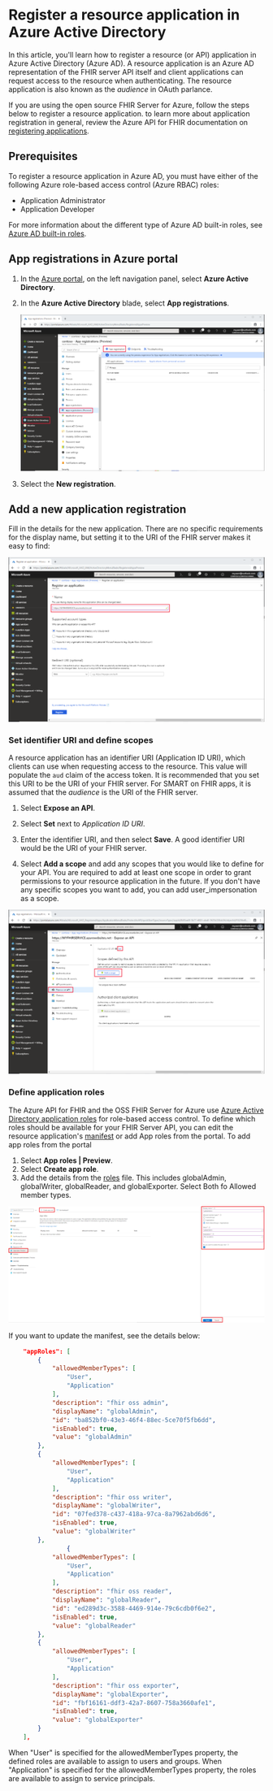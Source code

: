 # Register a resource application in Azure Active Directory

In this article, you'll learn how to register a resource (or API) application in Azure Active Directory (Azure AD). A resource application is an Azure AD representation of the FHIR server API itself and client applications can request access to the resource when authenticating. The resource application is also known as the *audience* in OAuth parlance. 

If you are using the open source FHIR Server for Azure, follow the steps below to register a resource application. to learn more about application registration in general, review the Azure API for FHIR documentation on [registering applications](https://docs.microsoft.com/azure/healthcare-apis/fhir-app-registration).

## Prerequisites

To register a resource application in Azure AD, you must have either of the following Azure role-based access control (Azure RBAC) roles:

- Application Administrator 
- Application Developer

For more information about the different type of Azure AD built-in roles, see [Azure AD built-in roles](https://docs.microsoft.com/azure/active-directory/roles/permissions-reference). 

## App registrations in Azure portal

1. In the [Azure portal](https://portal.azure.com), on the left navigation panel, select **Azure Active Directory**.

2. In the **Azure Active Directory** blade, select **App registrations**.

    ![Azure portal. New App Registration.](images/resource-application/portal-aad-new-app-registration.png)

3. Select the **New registration**.

## Add a new application registration

Fill in the details for the new application. There are no specific requirements for the display name, but setting it to the URI of the FHIR server makes it easy to find:

![New application registration](images/resource-application/portal-aad-register-new-app-registration-NAME.png)

### Set identifier URI and define scopes

A resource application has an identifier URI (Application ID URI), which clients can use when requesting access to the resource. This value will populate the `aud` claim of the access token. It is recommended that you set this URI to be the URI of your FHIR server. For SMART on FHIR apps, it is assumed that the *audience* is the URI of the FHIR server.

1. Select **Expose an API**.

2. Select **Set** next to *Application ID URI*.

3. Enter the identifier URI, and then select **Save**. A good identifier URI would be the URI of your FHIR server.

4. Select **Add a scope** and add any scopes that you would like to define for your API. You are required to add at least one scope in order to grant permissions to your resource application in the future. If you don't have any specific scopes you want to add, you can add user_impersonation as a scope.

![Audience and scope](images/resource-application/portal-aad-register-new-app-registration-AUD-SCOPE.png)

### Define application roles

The Azure API for FHIR and the OSS FHIR Server for Azure use [Azure Active Directory application roles](https://docs.microsoft.com/azure/architecture/multitenant-identity/app-roles) for role-based access control. To define which roles should be available for your FHIR Server API, you can edit the resource application's [manifest](https://docs.microsoft.com/azure/active-directory/active-directory-application-manifest/) or add App roles from the portal. To add app roles from the portal

1. Select **App roles | Preview**.
1. Select **Create app role**.
1. Add the details from the [roles](https://github.com/microsoft/fhir-server/blob/main/src/Microsoft.Health.Fhir.Shared.Web/roles.json) file. This includes globalAdmin, globalWriter, globalReader, and globalExporter. Select Both fo Allowed member types.

![Add App Roles](images/resource-application/approles.png)

If you want to update the manifest, see the details below:
```json
    "appRoles": [
		{
			"allowedMemberTypes": [
				"User",
				"Application"
			],
			"description": "fhir oss admin",
			"displayName": "globalAdmin",
			"id": "ba852bf0-43e3-46f4-88ec-5ce70f5fb6dd",
			"isEnabled": true,
			"value": "globalAdmin"
		},
		{
			"allowedMemberTypes": [
				"User",
				"Application"
			],
			"description": "fhir oss writer",
			"displayName": "globalWriter",
			"id": "07fed378-c437-418a-97ca-8a7962abd6d6",
			"isEnabled": true,
			"value": "globalWriter"
		},
        		{
			"allowedMemberTypes": [
				"User",
				"Application"
			],
			"description": "fhir oss reader",
			"displayName": "globalReader",
			"id": "ed289d3c-3588-4469-914e-79c6cdb0f6e2",
			"isEnabled": true,
			"value": "globalReader"
		},
		{
			"allowedMemberTypes": [
				"User",
				"Application"
			],
			"description": "fhir oss exporter",
			"displayName": "globalExporter",
			"id": "fbf16161-ddf3-42a7-8607-758a3660afe1",
			"isEnabled": true,
			"value": "globalExporter"
		}
	],
```

When "User" is specified for the allowedMemberTypes property, the defined roles are available to assign to users and groups. When  "Application" is specified for the allowedMemberTypes property, the roles are available to assign to service principals.
